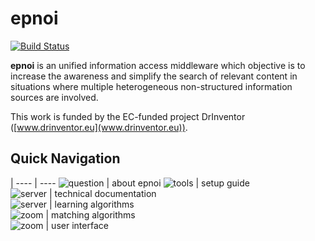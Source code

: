 # epnoi

[![Build Status](https://travis-ci.org/epnoi/epnoi.svg)](https://travis-ci.org/epnoi/epnoi)

**epnoi** is an unified information access middleware which objective is to increase the awareness and simplify the search of relevant content in situations where multiple heterogeneous non-structured information sources are involved.
 
This work is funded by the EC-funded project DrInventor ([www.drinventor.eu](www.drinventor.eu)).
   
## Quick Navigation  

 | 
---- | ----
![question](https://dl.dropboxusercontent.com/u/299257/epnoi/images/question.png)    | about epnoi
![tools](https://dl.dropboxusercontent.com/u/299257/epnoi/images/tools.png)          | setup guide  
![server](https://dl.dropboxusercontent.com/u/299257/epnoi/images/servers.png)       | technical documentation    
![server](https://dl.dropboxusercontent.com/u/299257/epnoi/images/productivity.png)  | learning algorithms        
![zoom](https://dl.dropboxusercontent.com/u/299257/epnoi/images/zoom77.png)          | matching algorithms        
![zoom](https://dl.dropboxusercontent.com/u/299257/epnoi/images/internet.png)        | user interface             
